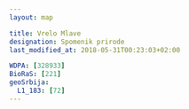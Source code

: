 ```yaml
---
layout: map

title: Vrelo Mlave
designation: Spomenik prirode
last_modified_at: 2018-05-31T00:23:03+02:00

WDPA: [328933]
BioRaS: [221]
geoSrbija:
  L1_183: [72]
---
```

